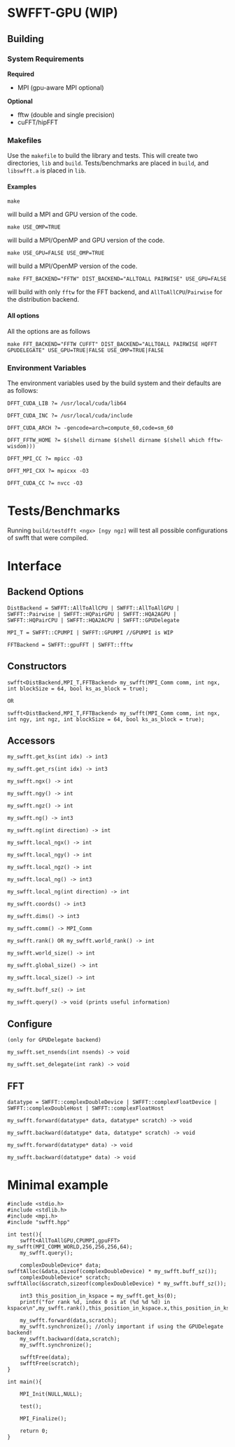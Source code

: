 # SWFFT-GPU (WIP)

## Building

### System Requirements

**Required**

* MPI (gpu-aware MPI optional)

**Optional**

* fftw (double and single precision)
* cuFFT/hipFFT

### Makefiles

Use the `makefile` to build the library and tests. This will create two directories, `lib` and `build`. Tests/benchmarks are placed in `build`, and `libswfft.a` is placed in `lib`.

#### Examples

```
make
```

will build a MPI and GPU version of the code.


```
make USE_OMP=TRUE
```

will build a MPI/OpenMP and GPU version of the code.


```
make USE_GPU=FALSE USE_OMP=TRUE
```

will build a MPI/OpenMP version of the code.


```
make FFT_BACKEND="FFTW" DIST_BACKEND="ALLTOALL PAIRWISE" USE_GPU=FALSE
```

will build with only `fftw` for the FFT backend, and `AllToAllCPU`/`Pairwise` for the distribution backend.

#### All options

All the options are as follows

```
make FFT_BACKEND="FFTW CUFFT" DIST_BACKEND="ALLTOALL PAIRWISE HQFFT GPUDELEGATE" USE_GPU=TRUE|FALSE USE_OMP=TRUE|FALSE
```

### Environment Variables

The environment variables used by the build system and their defaults are as follows:

```
DFFT_CUDA_LIB ?= /usr/local/cuda/lib64

DFFT_CUDA_INC ?= /usr/local/cuda/include

DFFT_CUDA_ARCH ?= -gencode=arch=compute_60,code=sm_60

DFFT_FFTW_HOME ?= $(shell dirname $(shell dirname $(shell which fftw-wisdom)))

DFFT_MPI_CC ?= mpicc -O3

DFFT_MPI_CXX ?= mpicxx -O3

DFFT_CUDA_CC ?= nvcc -O3
```

# Tests/Benchmarks

Running `build/testdfft <ngx> [ngy ngz]` will test all possible configurations of swfft that were compiled.

# Interface

## Backend Options
```
DistBackend = SWFFT::AllToAllCPU | SWFFT::AllToAllGPU | SWFFT::Pairwise | SWFFT::HQPairGPU | SWFFT::HQA2AGPU | SWFFT::HQPairCPU | SWFFT::HQA2ACPU | SWFFT::GPUDelegate

MPI_T = SWFFT::CPUMPI | SWFFT::GPUMPI //GPUMPI is WIP

FFTBackend = SWFFT::gpuFFT | SWFFT::fftw
```

## Constructors
```
swfft<DistBackend,MPI_T,FFTBackend> my_swfft(MPI_Comm comm, int ngx, int blockSize = 64, bool ks_as_block = true);

OR

swfft<DistBackend,MPI_T,FFTBackend> my_swfft(MPI_Comm comm, int ngx, int ngy, int ngz, int blockSize = 64, bool ks_as_block = true);
```

## Accessors
```
my_swfft.get_ks(int idx) -> int3

my_swfft.get_rs(int idx) -> int3

my_swfft.ngx() -> int

my_swfft.ngy() -> int

my_swfft.ngz() -> int

my_swfft.ng() -> int3

my_swfft.ng(int direction) -> int

my_swfft.local_ngx() -> int

my_swfft.local_ngy() -> int

my_swfft.local_ngz() -> int

my_swfft.local_ng() -> int3

my_swfft.local_ng(int direction) -> int

my_swfft.coords() -> int3

my_swfft.dims() -> int3

my_swfft.comm() -> MPI_Comm

my_swfft.rank() OR my_swfft.world_rank() -> int

my_swfft.world_size() -> int

my_swfft.global_size() -> int

my_swfft.local_size() -> int

my_swfft.buff_sz() -> int

my_swfft.query() -> void (prints useful information)
```

## Configure
```
(only for GPUDelegate backend)

my_swfft.set_nsends(int nsends) -> void

my_swfft.set_delegate(int rank) -> void
```

## FFT
```
datatype = SWFFT::complexDoubleDevice | SWFFT::complexFloatDevice | SWFFT::complexDoubleHost | SWFFT::complexFloatHost

my_swfft.forward(datatype* data, datatype* scratch) -> void

my_swfft.backward(datatype* data, datatype* scratch) -> void

my_swfft.forward(datatype* data) -> void

my_swfft.backward(datatype* data) -> void
```

# Minimal example

```
#include <stdio.h>
#include <stdlib.h>
#include <mpi.h>
#include "swfft.hpp"

int test(){
    swfft<AllToAllGPU,CPUMPI,gpuFFT> my_swfft(MPI_COMM_WORLD,256,256,256,64);
    my_swfft.query();

    complexDoubleDevice* data; swfftAlloc(&data,sizeof(complexDoubleDevice) * my_swfft.buff_sz());
    complexDoubleDevice* scratch; swfftAlloc(&scratch,sizeof(complexDoubleDevice) * my_swfft.buff_sz());

    int3 this_position_in_kspace = my_swfft.get_ks(0);
    printf("for rank %d, index 0 is at (%d %d %d) in kspace\n",my_swfft.rank(),this_position_in_kspace.x,this_position_in_kspace.y,this_position_in_kspace.z);

    my_swfft.forward(data,scratch);
    my_swfft.synchronize(); //only important if using the GPUDelegate backend!
    my_swfft.backward(data,scratch);
    my_swfft.synchronize();

    swfftFree(data);
    swfftFree(scratch);
}

int main(){

    MPI_Init(NULL,NULL);

    test();

    MPI_Finalize();

    return 0;
}
```